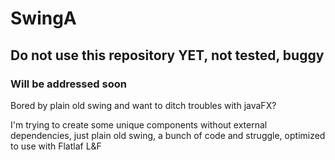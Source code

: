 # SwingA
## Do not use this repository YET, not tested, buggy
### Will be addressed soon
Bored by plain old swing and want to ditch troubles with javaFX?

I'm trying to create some unique components without external dependencies,
just plain old swing, a bunch of code and struggle, optimized to use with Flatlaf L&F
